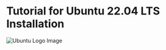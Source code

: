 # Tutorial for Ubuntu 22.04 LTS Installation 


![Ubuntu Logo Image](images/Ubuntu-Logo.jpg "Ubuntu Logo Image")

